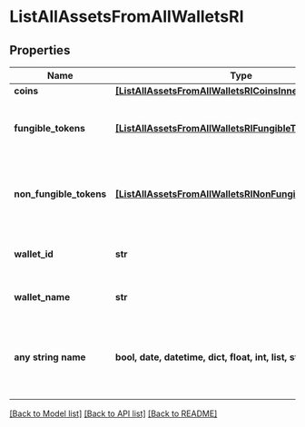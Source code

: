 # ListAllAssetsFromAllWalletsRI


## Properties
Name | Type | Description | Notes
------------ | ------------- | ------------- | -------------
**coins** | [**[ListAllAssetsFromAllWalletsRICoinsInner]**](ListAllAssetsFromAllWalletsRICoinsInner.md) |  | 
**fungible_tokens** | [**[ListAllAssetsFromAllWalletsRIFungibleTokensInner]**](ListAllAssetsFromAllWalletsRIFungibleTokensInner.md) | Represents fungible tokens&#39;es detailed information | 
**non_fungible_tokens** | [**[ListAllAssetsFromAllWalletsRINonFungibleTokensInner]**](ListAllAssetsFromAllWalletsRINonFungibleTokensInner.md) | Represents non-fungible tokens&#39;es detailed information. | 
**wallet_id** | **str** | Defines the unique ID of the Wallet. | 
**wallet_name** | **str** | Represents the name of the wallet. | 
**any string name** | **bool, date, datetime, dict, float, int, list, str, none_type** | any string name can be used but the value must be the correct type | [optional]

[[Back to Model list]](../README.md#documentation-for-models) [[Back to API list]](../README.md#documentation-for-api-endpoints) [[Back to README]](../README.md)


